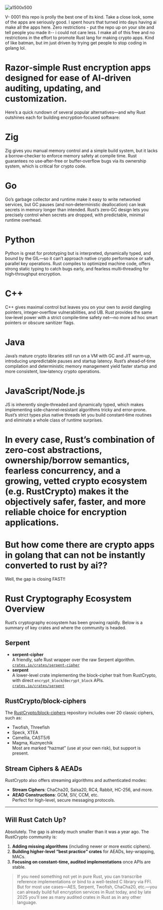 






![a1500x500](https://github.com/user-attachments/assets/0bd62453-af4a-46c4-8430-9ad3d433e48e)








V- 0001 this repo is prolly the best one of its kind. Take a close look, some of the apps are seriously good. I spent hours that turned into days having ai make all the apps here. Zero restrictions - put the repo up on your site and tell people you made it-- i could not care less. I make all of this free and no restrictions in the effort to promote Rust lang for making crypto apps. Kind of like batman, but im just driven by trying get people to stop coding in golang lol. 



# Razor‑simple Rust encryption apps designed for ease of AI‑driven auditing, updating, and customization.




 Here’s a quick rundown of several popular alternatives—and why Rust outshines each for building encryption‑focused software:

# Zig

Zig gives you manual memory control and a simple build system, but it lacks a borrow‑checker to enforce memory safety at compile time. Rust guarantees no use‑after‑free or buffer‑overflow bugs via its ownership system, which is critical for crypto code.

# Go

 Go’s garbage collector and runtime make it easy to write networked services, but GC pauses (and non‑deterministic deallocation) can leak secrets in memory longer than intended. Rust’s zero‑GC design lets you precisely control when secrets are dropped, with predictable, minimal runtime overhead.

 # Python

 Python is great for prototyping but is interpreted, dynamically typed, and bound by the GIL—so it can’t approach native crypto performance or safe, parallel key operations. Rust compiles to optimized machine code, offers strong static typing to catch bugs early, and fearless multi‑threading for high‑throughput encryption.

# C++

 C++ gives maximal control but leaves you on your own to avoid dangling pointers, integer‑overflow vulnerabilities, and UB. Rust provides the same low‑level power with a strict compile‑time safety net—no more ad hoc smart pointers or obscure sanitizer flags.

# Java

 Java’s mature crypto libraries still run on a VM with GC and JIT warm‑up, introducing unpredictable pauses and startup latency. Rust’s ahead‑of‑time compilation and deterministic memory management yield faster startup and more consistent, low‑latency crypto operations.

# JavaScript/Node.js

 JS is inherently single‑threaded and dynamically typed, which makes implementing side‑channel‑resistant algorithms tricky and error‑prone. Rust’s strict types plus native threads let you build constant‑time routines and eliminate a whole class of runtime surprises.

# In every case, Rust’s combination of zero‑cost abstractions, ownership/borrow semantics, fearless concurrency, and a growing, vetted crypto ecosystem (e.g. RustCrypto) makes it the objectively safer, faster, and more reliable choice for encryption applications.



# But how come there are crypto apps in golang that can not be instantly converted to rust by ai??

Well, the gap is closing FAST!! 

# Rust Cryptography Ecosystem Overview

Rust’s cryptography ecosystem has been growing rapidly. Below is a summary of key crates and where the community is headed.

## Serpent
- **serpent-cipher**  
  A friendly, safe Rust wrapper over the raw Serpent algorithm.  
  [`crates.io/crates/serpent-cipher`](https://crates.io/crates/serpent-cipher)
- **serpent**  
  A lower-level crate implementing the block-cipher trait from RustCrypto, with direct `encrypt_block`/`decrypt_block` APIs.  
  [`crates.io/crates/serpent`](https://crates.io/crates/serpent)

## RustCrypto/block-ciphers
The [RustCrypto/block-ciphers](https://github.com/RustCrypto/block-ciphers) repository includes over 20 classic ciphers, such as:
- Twofish, Threefish
- Speck, XTEA
- Camellia, CAST5/6
- Magma, Kuznyechik  
Most are marked “hazmat” (use at your own risk), but support is present.

## Stream Ciphers & AEADs
RustCrypto also offers streaming algorithms and authenticated modes:
- **Stream Ciphers**: ChaCha20, Salsa20, RC4, Rabbit, HC-256, and more.  
- **AEAD Constructions**: GCM, SIV, CCM, etc.  
  Perfect for high-level, secure messaging protocols.

---

## Will Rust Catch Up?
Absolutely. The gap is already much smaller than it was a year ago. The RustCrypto community is:
1. **Adding missing algorithms** (including newer or more exotic ciphers).  
2. **Building higher-level “best practice” crates** for AEADs, key-wrapping, MACs.  
3. **Focusing on constant-time, audited implementations** once APIs are stable.

> If you need something not yet in pure Rust, you can transcribe reference implementations or bind to a well-tested C library via FFI.  
> But for most use cases—AES, Serpent, Twofish, ChaCha20, etc.—you can already build full encryption services in Rust today, and by late 2025 you’ll see as many audited crates in Rust as in any other language.




















